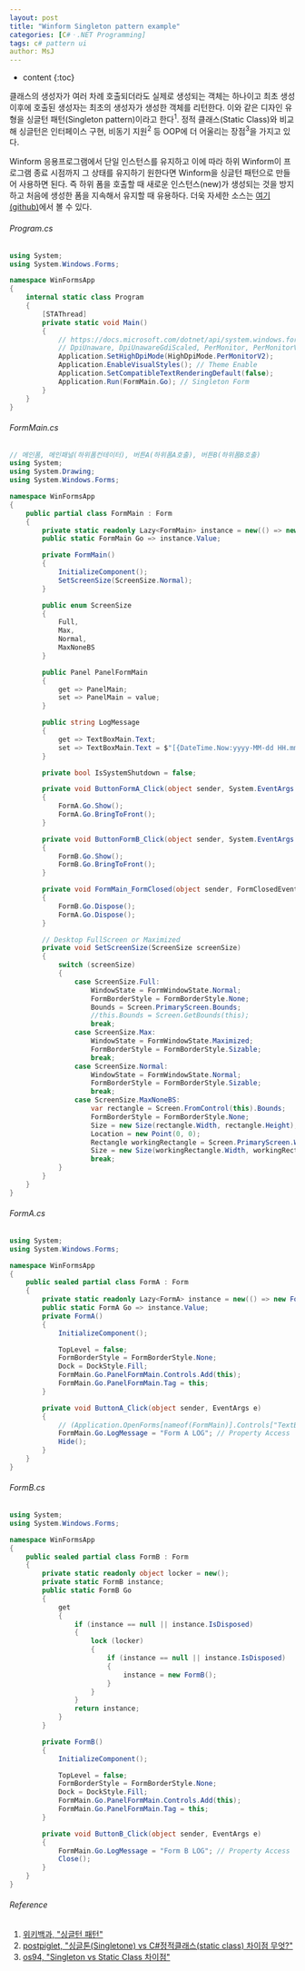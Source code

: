 ```yaml
---
layout: post
title: "Winform Singleton pattern example"
categories: [C#ㆍ.NET Programming]
tags: c# pattern ui
author: MsJ
---
```


* content
{:toc}

클래스의 생성자가 여러 차례 호출되더라도 실제로 생성되는 객체는 하나이고 최초 생성 이후에 호출된 생성자는 최초의 생성자가 생성한 객체를 리턴한다. 이와 같은 디자인 유형을 싱글턴 패턴(Singleton pattern)이라고 한다<sup>1</sup>. 정적 클래스(Static Class)와 비교해 싱글턴은 인터페이스 구현, 비동기 지원<sup>2</sup> 등 OOP에 더 어울리는 장점<sup>3</sup>을 가지고 있다.

Winform 응용프로그램에서 단일 인스턴스를 유지하고 이에 따라 하위 Winform이 프로그램 종료 시점까지 그 상태를 유지하기 원한다면 Winform을 싱글턴 패턴으로 만들어 사용하면 된다. 즉 하위 폼을 호출할 때 새로운 인스턴스(new)가 생성되는 것을 방지하고 처음에 생성한 폼을 지속해서 유지할 때 유용하다. 더욱 자세한 소스는 [여기(github)](https://github.com/DebugJO/HelloWorldSample/tree/master/CSharp/SingletonWinForm)에서 볼 수 있다.

###### Program.cs
```cs
using System;
using System.Windows.Forms;

namespace WinFormsApp
{
    internal static class Program
    {
        [STAThread]
        private static void Main()
        {
            // https://docs.microsoft.com/dotnet/api/system.windows.forms.highdpimode
            // DpiUnaware, DpiUnawareGdiScaled, PerMonitor, PerMonitorV2, SystemAware   
            Application.SetHighDpiMode(HighDpiMode.PerMonitorV2);
            Application.EnableVisualStyles(); // Theme Enable
            Application.SetCompatibleTextRenderingDefault(false);
            Application.Run(FormMain.Go); // Singleton Form
        }
    }
}
```





###### FormMain.cs
```cs
// 메인폼, 메인패널(하위폼컨테이터), 버튼A(하위폼A호출), 버튼B(하위폼B호출)
using System;
using System.Drawing;
using System.Windows.Forms;

namespace WinFormsApp
{
    public partial class FormMain : Form
    {
        private static readonly Lazy<FormMain> instance = new(() => new FormMain());
        public static FormMain Go => instance.Value;

        private FormMain()
        {
            InitializeComponent();
            SetScreenSize(ScreenSize.Normal);
        }

        public enum ScreenSize
        {
            Full,
            Max,
            Normal,
            MaxNoneBS
        }

        public Panel PanelFormMain
        {
            get => PanelMain;
            set => PanelMain = value;
        }

        public string LogMessage
        {
            get => TextBoxMain.Text;
            set => TextBoxMain.Text = $"[{DateTime.Now:yyyy-MM-dd HH.mm.ss}] {value}";
        }

        private bool IsSystemShutdown = false;

        private void ButtonFormA_Click(object sender, System.EventArgs e)
        {
            FormA.Go.Show();
            FormA.Go.BringToFront();
        }

        private void ButtonFormB_Click(object sender, System.EventArgs e)
        {
            FormB.Go.Show();
            FormB.Go.BringToFront();
        }

        private void FormMain_FormClosed(object sender, FormClosedEventArgs e)
        {
            FormB.Go.Dispose();
            FormA.Go.Dispose();
        }

        // Desktop FullScreen or Maximized
        private void SetScreenSize(ScreenSize screenSize)
        {
            switch (screenSize)
            {
                case ScreenSize.Full:
                    WindowState = FormWindowState.Normal;
                    FormBorderStyle = FormBorderStyle.None;
                    Bounds = Screen.PrimaryScreen.Bounds;
                    //this.Bounds = Screen.GetBounds(this);
                    break;
                case ScreenSize.Max:
                    WindowState = FormWindowState.Maximized;
                    FormBorderStyle = FormBorderStyle.Sizable;
                    break;
                case ScreenSize.Normal:
                    WindowState = FormWindowState.Normal;
                    FormBorderStyle = FormBorderStyle.Sizable;
                    break;
                case ScreenSize.MaxNoneBS:
                    var rectangle = Screen.FromControl(this).Bounds;
                    FormBorderStyle = FormBorderStyle.None;
                    Size = new Size(rectangle.Width, rectangle.Height);
                    Location = new Point(0, 0);
                    Rectangle workingRectangle = Screen.PrimaryScreen.WorkingArea;
                    Size = new Size(workingRectangle.Width, workingRectangle.Height);
                    break;
            }
        }
    }
}
```

###### FormA.cs
```cs
using System;
using System.Windows.Forms;

namespace WinFormsApp
{
    public sealed partial class FormA : Form
    {
        private static readonly Lazy<FormA> instance = new(() => new FormA());
        public static FormA Go => instance.Value;
        private FormA()
        {
            InitializeComponent();

            TopLevel = false;
            FormBorderStyle = FormBorderStyle.None;
            Dock = DockStyle.Fill;
            FormMain.Go.PanelFormMain.Controls.Add(this);
            FormMain.Go.PanelFormMain.Tag = this;
        }

        private void ButtonA_Click(object sender, EventArgs e)
        {
            // (Application.OpenForms[nameof(FormMain)].Controls["TextBoxMain"] as TextBox).Text = "Form A LOG";
            FormMain.Go.LogMessage = "Form A LOG"; // Property Access
            Hide();
        }
    }
}
```

###### FormB.cs
```cs
using System;
using System.Windows.Forms;

namespace WinFormsApp
{
    public sealed partial class FormB : Form
    {
        private static readonly object locker = new();
        private static FormB instance;
        public static FormB Go
        {
            get
            {
                if (instance == null || instance.IsDisposed)
                {
                    lock (locker)
                    {
                        if (instance == null || instance.IsDisposed)
                        {
                            instance = new FormB();
                        }
                    }
                }
                return instance;
            }
        }

        private FormB()
        {
            InitializeComponent();

            TopLevel = false;
            FormBorderStyle = FormBorderStyle.None;
            Dock = DockStyle.Fill;
            FormMain.Go.PanelFormMain.Controls.Add(this);
            FormMain.Go.PanelFormMain.Tag = this;
        }

        private void ButtonB_Click(object sender, EventArgs e)
        {
            FormMain.Go.LogMessage = "Form B LOG"; // Property Access
            Close();
        }
    }
}
```

###### Reference
1. [위키백과, "싱글턴 패턴"](https://ko.wikipedia.org/wiki/%EC%8B%B1%EA%B8%80%ED%84%B4_%ED%8C%A8%ED%84%B4)
2. [postpiglet, "싱글톤(Singletone) vs C#정적클래스(static class) 차이점 무엇?"](https://postpiglet.netlify.app/posts/csharp-singletone-vs-staticclass/)
3. [os94, "Singleton vs Static Class 차이점"](https://m.blog.naver.com/ss1511/221586516299)
